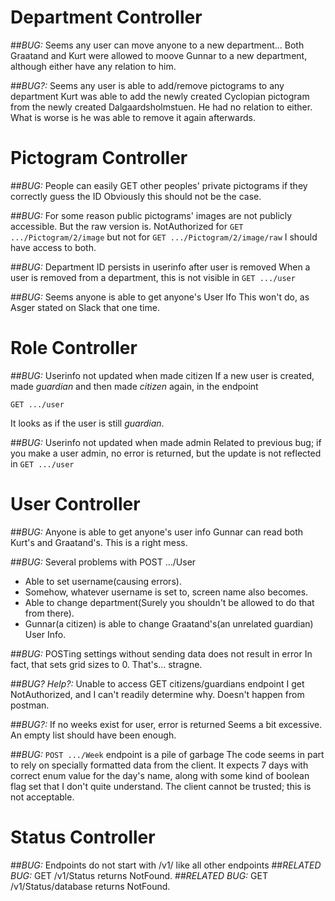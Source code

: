 Department Controller
=====================

##*BUG:* Seems any user can move anyone to a new department...
Both Graatand and Kurt were allowed to moove Gunnar to a new department, although either have any relation to him.

##*BUG?:* Seems any user is able to add/remove pictograms to any department
Kurt was able to add the newly created Cyclopian pictogram from the newly created Dalgaardsholmstuen.
He had no relation to either.
What is worse is he was able to remove it again afterwards.


Pictogram Controller
====================

##*BUG:* People can easily GET other peoples' private pictograms if they correctly guess the ID
Obviously this should not be the case.

##*BUG:* For some reason public pictograms' images are not publicly accessible. But the raw version is.
NotAuthorized for `GET .../Pictogram/2/image` but not for `GET .../Pictogram/2/image/raw`
I should have access to both.

##*BUG:* Department ID persists in userinfo after user is removed
When a user is removed from a department, this is not visible in `GET .../user`

##*BUG:* Seems anyone is able to get anyone's User Ifo
This won't do, as Asger stated on Slack that one time.

Role Controller
===============

##*BUG:* Userinfo not updated when made citizen
If a new user is created, made *guardian* and then made *citizen* again, in the endpoint

`GET .../user`

It looks as if the user is still *guardian*.

##*BUG:* Userinfo not updated when made admin
Related to previous bug; if you make a user admin, no error is returned, but the update is not reflected in  `GET .../user`

User Controller
===============

##*BUG:* Anyone is able to get anyone's user info
Gunnar can read both Kurt's and Graatand's. This is a right mess.

##*BUG:* Several problems with POST .../User
 - Able to set username(causing errors).
 - Somehow, whatever username is set to, screen name also becomes.
 - Able to change department(Surely you shouldn't be allowed to do that from there).
 - Gunnar(a citizen) is able to change Graatand's(an unrelated guardian) User Info.

##*BUG:* POSTing settings without sending data does not result in error
In fact, that sets grid sizes to 0. That's... stragne.

##*BUG? Help?:* Unable to access GET citizens/guardians endpoint
I get NotAuthorized, and I can't readily determine why. Doesn't happen from postman.

##*BUG?:* If no weeks exist for user, error is returned
Seems a bit excessive. An empty list should have been enough.

##*BUG:* `POST .../Week` endpoint is a pile of garbage
The code seems in part to rely on specially formatted data from the client.
It expects 7 days with correct enum value for the day's name, along with some kind of boolean flag set that I don't quite understand.
The client cannot be trusted; this is not acceptable.

Status Controller
===============

##*BUG:* Endpoints do not start with /v1/ like all other endpoints
##*RELATED BUG:* GET /v1/Status returns NotFound.
##*RELATED BUG:* GET /v1/Status/database returns NotFound.

